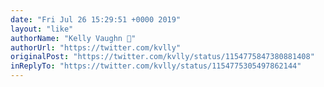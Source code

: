```yaml
---
date: "Fri Jul 26 15:29:51 +0000 2019"
layout: "like"
authorName: "Kelly Vaughn 🐞"
authorUrl: "https://twitter.com/kvlly"
originalPost: "https://twitter.com/kvlly/status/1154775847380881408"
inReplyTo: "https://twitter.com/kvlly/status/1154775305497862144"
---
```


